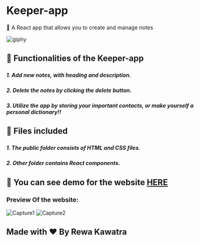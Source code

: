 # Keeper-app
📜 A React app that allows you to create and manage notes 

![giphy](https://user-images.githubusercontent.com/26508129/77227115-d7a55780-6ba3-11ea-9611-490925ecc5de.gif)

###

## 🔹 Functionalities of the Keeper-app
###
***1. Add new notes, with heading and description.***
###
***2. Delete the notes by clicking the delete button.***
###
***3. Utilize the app by storing your important contacts, or make yourself a personal dictionary!!***
###

## 🔹 Files included 
###
***1. The public folder consists of HTML and CSS files.***
###
***2. Other folder contains React components.***
###

## 🔹 You can see demo for the website [HERE](https://pogqj.csb.app/)

### Preview Of the website:

![Capture1](https://user-images.githubusercontent.com/26508129/77227072-8006ec00-6ba3-11ea-97db-97eb0ab8cb32.PNG)
![Capture2](https://user-images.githubusercontent.com/26508129/77227075-8301dc80-6ba3-11ea-98e3-a813b1eb39a9.PNG)

###
## Made with ❤️ By Rewa Kawatra 
